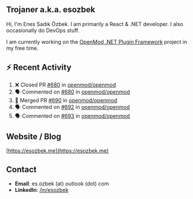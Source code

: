 ##  Trojaner a.k.a. esozbek
Hi, I'm Enes Sadık Özbek. I am primarily a React & .NET developer. I also occasionally do DevOps stuff.

I am currently working on the [OpenMod .NET Plugin Framework](https://github.com/openmod/openmod) project in my free time. 

## :zap: Recent Activity

<!--START_SECTION:activity-->
1. ❌ Closed PR [#680](https://github.com/openmod/openmod/pull/680) in [openmod/openmod](https://github.com/openmod/openmod)
2. 🗣 Commented on [#680](https://github.com/openmod/openmod/issues/680) in [openmod/openmod](https://github.com/openmod/openmod)
3. 🎉 Merged PR [#690](https://github.com/openmod/openmod/pull/690) in [openmod/openmod](https://github.com/openmod/openmod)
4. 🗣 Commented on [#692](https://github.com/openmod/openmod/issues/692) in [openmod/openmod](https://github.com/openmod/openmod)
5. 🗣 Commented on [#693](https://github.com/openmod/openmod/issues/693) in [openmod/openmod](https://github.com/openmod/openmod)
<!--END_SECTION:activity-->

## Website / Blog
[https://esozbek.me](https://esozbek.me)

## Contact
- **Email**: es.ozbek (at) outlook (dot) com
- **LinkedIn**: [/in/esozbek](https://linkedin.com/in/esozbek)
